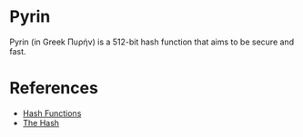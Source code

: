 # Pyrin

Pyrin (in Greek Πυρήν) is a 512-bit hash function that aims to be secure and fast.

# References

 * [Hash Functions](http://www.cse.yorku.ca/~oz/hash.html)
 * [The Hash](http://burtleburtle.net/bob/hash/doobs.html)
